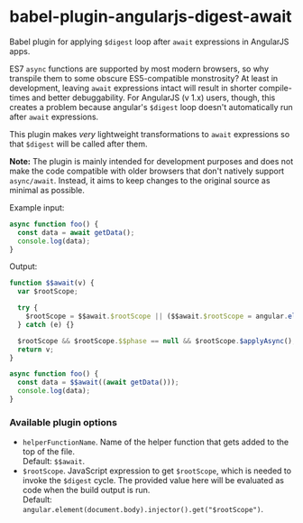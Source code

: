 # babel-plugin-angularjs-digest-await

Babel plugin for applying `$digest` loop after `await` expressions in AngularJS apps.

ES7 `async` functions are supported by most modern browsers, so why transpile them to some
obscure ES5-compatible monstrosity? At least in development, leaving `await` expressions
intact will result in shorter compile-times and better debuggability.
For AngularJS (v 1.x) users, though, this creates a problem because angular's `$digest` loop
doesn't automatically run after `await` expressions.

This plugin makes *very* lightweight transformations to `await` expressions so that `$digest`
will be called after them.

**Note:** The plugin is mainly intended for development purposes and does not make
the code compatible with older browsers that don't natively support `async/await`.
Instead, it aims to keep changes to the original source as minimal as possible.

Example input:
```javascript
async function foo() {
  const data = await getData();
  console.log(data);
}
```

Output:
```javascript
function $$await(v) {
  var $rootScope;

  try {
    $rootScope = $$await.$rootScope || ($$await.$rootScope = angular.element(document.body).injector().get("$rootScope"));
  } catch (e) {}

  $rootScope && $rootScope.$$phase == null && $rootScope.$applyAsync();
  return v;
}

async function foo() {
  const data = $$await((await getData()));
  console.log(data);
}
```

### Available plugin options

* `helperFunctionName`. Name of the helper function that gets added to
the top of the file.  
   Default: `$$await`.
* `$rootScope`. JavaScript expression to get `$rootScope`, which is needed
to invoke the `$digest` cycle. The provided value here will be evaluated
as code when the build output is run.  
   Default: `angular.element(document.body).injector().get("$rootScope")`.